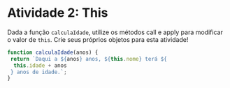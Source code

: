 # Atividade 2: This

Dada a função `calculaIdade`, utilize os métodos call e apply para modificar o valor de `this`. Crie seus próprios objetos para esta atividade!

```js
function calculaIdade(anos) {
 return `Daqui a ${anos} anos, ${this.nome} terá ${
  this.idade + anos
 } anos de idade.`;
}
```
